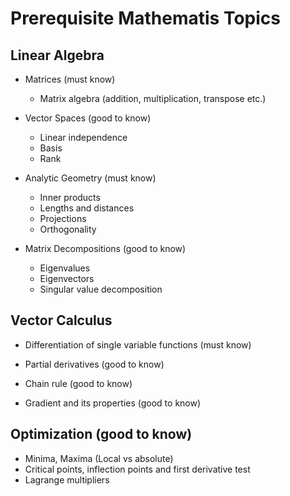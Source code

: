 # Prerequisite Mathematis Topics

## Linear Algebra

- Matrices (must know)

    - Matrix algebra (addition, multiplication, transpose etc.)
    
- Vector Spaces (good to know)
    
    - Linear independence
    - Basis
    - Rank

- Analytic Geometry (must know)

    - Inner products
    - Lengths and distances
    - Projections
    - Orthogonality

- Matrix Decompositions (good to know)
    
    - Eigenvalues
    - Eigenvectors
    - Singular value decomposition

## Vector Calculus 

- Differentiation of single variable functions (must know)
    
- Partial derivatives (good to know)

- Chain rule (good to know)

- Gradient and its properties (good to know)

## Optimization (good to know)

- Minima, Maxima (Local vs absolute)
- Critical points, inflection points and first derivative test
- Lagrange multipliers
